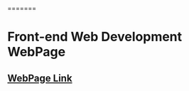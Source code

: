 
=======
# Front-end Web Development WebPage

## [WebPage Link](https://syomna.github.io/Front-end-Web-Development-WebPage/)
